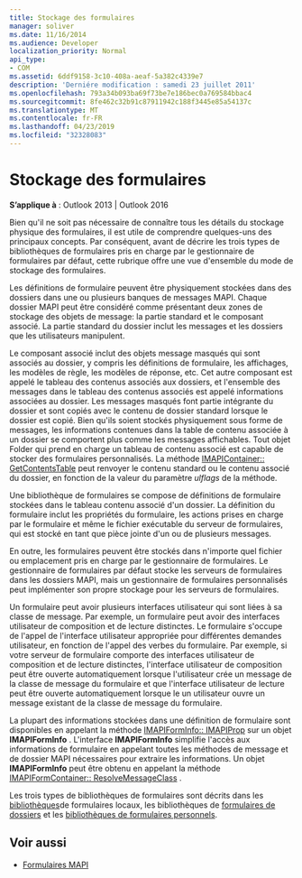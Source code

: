 ```yaml
---
title: Stockage des formulaires
manager: soliver
ms.date: 11/16/2014
ms.audience: Developer
localization_priority: Normal
api_type:
- COM
ms.assetid: 6ddf9158-3c10-408a-aeaf-5a382c4339e7
description: 'Derniére modification : samedi 23 juillet 2011'
ms.openlocfilehash: 793a34b093ba69f73be7e186bec0a769584bbac4
ms.sourcegitcommit: 8fe462c32b91c87911942c188f3445e85a54137c
ms.translationtype: MT
ms.contentlocale: fr-FR
ms.lasthandoff: 04/23/2019
ms.locfileid: "32328083"
---
```

# <a name="form-storage"></a>Stockage des formulaires

**S’applique à** : Outlook 2013 | Outlook 2016 
  
Bien qu'il ne soit pas nécessaire de connaître tous les détails du stockage physique des formulaires, il est utile de comprendre quelques-uns des principaux concepts. Par conséquent, avant de décrire les trois types de bibliothèques de formulaires pris en charge par le gestionnaire de formulaires par défaut, cette rubrique offre une vue d'ensemble du mode de stockage des formulaires.
  
Les définitions de formulaire peuvent être physiquement stockées dans des dossiers dans une ou plusieurs banques de messages MAPI. Chaque dossier MAPI peut être considéré comme présentant deux zones de stockage des objets de message: la partie standard et le composant associé. La partie standard du dossier inclut les messages et les dossiers que les utilisateurs manipulent.
  
Le composant associé inclut des objets message masqués qui sont associés au dossier, y compris les définitions de formulaire, les affichages, les modèles de règle, les modèles de réponse, etc. Cet autre composant est appelé le tableau des contenus associés aux dossiers, et l'ensemble des messages dans le tableau des contenus associés est appelé informations associées au dossier. Les messages masqués font partie intégrante du dossier et sont copiés avec le contenu de dossier standard lorsque le dossier est copié. Bien qu'ils soient stockés physiquement sous forme de messages, les informations contenues dans la table de contenu associée à un dossier se comportent plus comme les messages affichables. Tout objet Folder qui prend en charge un tableau de contenu associé est capable de stocker des formulaires personnalisés. La méthode [IMAPIContainer:: GetContentsTable](imapicontainer-getcontentstable.md) peut renvoyer le contenu standard ou le contenu associé du dossier, en fonction de la valeur du paramètre _ulflags_ de la méthode. 
  
Une bibliothèque de formulaires se compose de définitions de formulaire stockées dans le tableau contenu associé d'un dossier. La définition du formulaire inclut les propriétés du formulaire, les actions prises en charge par le formulaire et même le fichier exécutable du serveur de formulaires, qui est stocké en tant que pièce jointe d'un ou de plusieurs messages.
  
En outre, les formulaires peuvent être stockés dans n'importe quel fichier ou emplacement pris en charge par le gestionnaire de formulaires. Le gestionnaire de formulaires par défaut stocke les serveurs de formulaires dans les dossiers MAPI, mais un gestionnaire de formulaires personnalisés peut implémenter son propre stockage pour les serveurs de formulaires.
  
Un formulaire peut avoir plusieurs interfaces utilisateur qui sont liées à sa classe de message. Par exemple, un formulaire peut avoir des interfaces utilisateur de composition et de lecture distinctes. Le formulaire s'occupe de l'appel de l'interface utilisateur appropriée pour différentes demandes utilisateur, en fonction de l'appel des verbes du formulaire. Par exemple, si votre serveur de formulaire comporte des interfaces utilisateur de composition et de lecture distinctes, l'interface utilisateur de composition peut être ouverte automatiquement lorsque l'utilisateur crée un message de la classe de message du formulaire et que l'interface utilisateur de lecture peut être ouverte automatiquement lorsque le un utilisateur ouvre un message existant de la classe de message du formulaire.
  
La plupart des informations stockées dans une définition de formulaire sont disponibles en appelant la méthode [IMAPIFormInfo:: IMAPIProp](imapiforminfoimapiprop.md) sur un objet **IMAPIFormInfo** . L'interface **IMAPIFormInfo** simplifie l'accès aux informations de formulaire en appelant toutes les méthodes de message et de dossier MAPI nécessaires pour extraire les informations. Un objet **IMAPIFormInfo** peut être obtenu en appelant la méthode [IMAPIFormContainer:: ResolveMessageClass](imapiformcontainer-resolvemessageclass.md) . 
  
Les trois types de bibliothèques de formulaires sont décrits dans les [bibliothèques](local-form-libraries.md)de formulaires locaux, les bibliothèques de [formulaires de dossiers](folder-form-libraries.md) et les [bibliothèques de formulaires personnels](personal-form-libraries.md).
  
## <a name="see-also"></a>Voir aussi

- [Formulaires MAPI](mapi-forms.md)

